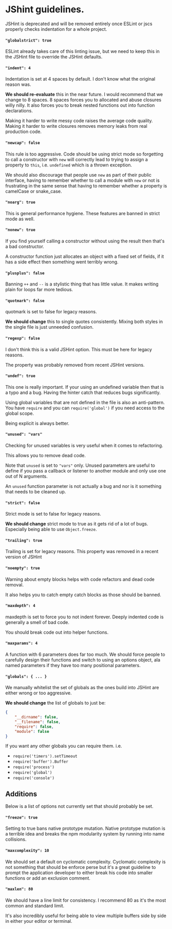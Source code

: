 # JShint guidelines.

JSHint is deprecated and will be removed entirely once ESLint or jscs 
properly checks indentation for a whole project.

#### `"globalstrict": true`

ESLint already takes care of this linting issue, but we need to keep
this in the JSHint file to override the JSHint defaults.







#### `"indent": 4`

Indentation is set at 4 spaces by default. I don't know what
    the original reason was.

**We should re-evaluate** this in the near future. I would
    recommend that we change to 8 spaces. 8 spaces forces you to
    allocated and abuse closures willy nilly. It also forces
    you to break nested functions out into function declarations.

Making it harder to write messy code raises the average code
    quality. Making it harder to write closures removes memory
    leaks from real production code.


#### `"newcap": false`

This rule is too aggressive. Code should be using strict mode
    so forgetting to call a constructor with `new` will correctly
    lead to trying to assign a property to `this`, i.e. `undefined`
    which is a thrown exception.

We should also discourage that people use `new` as part of their
    public interface, having to remember whether to call a
    module with `new` or not is frustrating in the same sense
    that having to remember whether a property is camelCase or
    snake_case.

#### `"noarg": true`

This is general performance hygiene. These features are banned
    in strict mode as well.

#### `"nonew": true`

If you find yourself calling a constructor without using the
    result then that's a bad constructor.

A constructor function just allocates an object with a fixed
    set of fields, if it has a side effect then something went
    terribly wrong.

#### `"plusplus": false`

Banning `++` and `--` is a stylistic thing that has little value.
    It makes writing plain for loops far more tedious.

#### `"quotmark": false`

quotmark is set to false for legacy reasons.

**We should change** this to single quotes consistently. Mixing
    both styles in the single file is just unneeded confusion.

#### `"regexp": false`

I don't think this is a valid JSHint option. This must be here
    for legacy reasons.

The property was probably removed from recent JSHint versions.

#### `"undef": true`

This one is really important. If your using an undefined
    variable then that is a typo and a bug. Having the hinter
    catch that reduces bugs significantly.

Using global variables that are not defined in the file is also
    an anti-pattern. You have `require` and you can
    `require('global')` if you need access to the global scope.

Being explicit is always better.

#### `"unused": "vars"`

Checking for unused variables is very useful when it comes to
    refactoring.

This allows you to remove dead code.

Note that `unused` is set to `"vars"` only. Unused parameters
    are useful to define if you pass a callback or listener
    to another module and only use one out of N arguments.

An `unused` function parameter is not actually a bug and nor
    is it something that needs to be cleaned up.

#### `"strict": false`

Strict mode is set to false for legacy reasons.

**We should change** strict mode to true as it gets rid of a lot
    of bugs. Especially being able to use `Object.freeze`.

#### `"trailing": true`

Trailing is set for legacy reasons. This property was removed
    in a recent version of JSHint

#### `"noempty": true`

Warning about empty blocks helps with code refactors and dead
    code removal.

It also helps you to catch empty catch blocks as those should
    be banned.

#### `"maxdepth": 4`

maxdepth is set to force you to not indent forever. Deeply
    indented code is generally a smell of bad code.

You should break code out into helper functions.

#### `"maxparams": 4`

A function with 6 parameters does far too much. We should force
    people to carefully design their functions and switch to
    using an options object, ala named parameters if they
    have too many positional parameters.

#### `"globals": { ... }`

We manually whitelist the set of globals as the ones build into
    JSHint are either wrong or too aggressive.

**We should change** the list of globals to just be:

```json
{
    "__dirname": false,
    "__filename": false,
    "require": false,
    "module": false
}
```

If you want any other globals you can require them. i.e.

 - `require('timers').setTimeout`
 - `require('buffer').Buffer`
 - `require('process')`
 - `require('global')`
 - `require('console')`

## Additions

Below is a list of options not currently set that should
    probably be set.

#### `"freeze": true`

Setting to true bans native prototype mutation. Native prototype
    mutation is a terrible idea and breaks the npm modularity
    system by running into name collisions.

#### `"maxcomplexity": 10`

We should set a default on cyclomatic complexity. Cyclomatic
    complexity is not something that should be enforce perse but
    it's a great guideline to prompt the application developer
    to either break his code into smaller functions or add an
    exclusion comment.

#### `"maxlen": 80`

We should have a line limit for consistency. I recommend 80 as
    it's the most common and standard limit.

It's also incredibly useful for being able to view multiple
    buffers side by side in either your editor or terminal.
